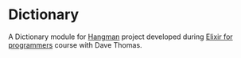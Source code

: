 # Dictionary

A Dictionary module for [Hangman](https://github.com/belgoros/hangman) project developed during [Elixir for programmers](https://codestool.coding-gnome.com/courses/elixir-for-programmers) course with Dave Thomas.
